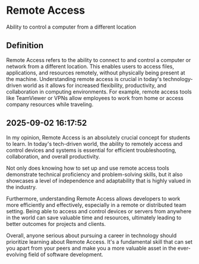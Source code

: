 # Remote Access

Ability to control a computer from a different location

## Definition
Remote Access refers to the ability to connect to and control a computer or network from a different location. This enables users to access files, applications, and resources remotely, without physically being present at the machine. Understanding remote access is crucial in today's technology-driven world as it allows for increased flexibility, productivity, and collaboration in computing environments. For example, remote access tools like TeamViewer or VPNs allow employees to work from home or access company resources while traveling.

## 2025-09-02 16:17:52
In my opinion, Remote Access is an absolutely crucial concept for students to learn. In today's tech-driven world, the ability to remotely access and control devices and systems is essential for efficient troubleshooting, collaboration, and overall productivity. 

Not only does knowing how to set up and use remote access tools demonstrate technical proficiency and problem-solving skills, but it also showcases a level of independence and adaptability that is highly valued in the industry. 

Furthermore, understanding Remote Access allows developers to work more efficiently and effectively, especially in a remote or distributed team setting. Being able to access and control devices or servers from anywhere in the world can save valuable time and resources, ultimately leading to better outcomes for projects and clients.

Overall, anyone serious about pursuing a career in technology should prioritize learning about Remote Access. It's a fundamental skill that can set you apart from your peers and make you a more valuable asset in the ever-evolving field of software development.
